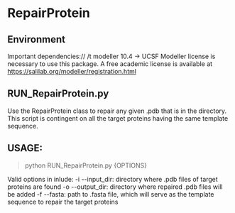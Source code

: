 # RepairProtein

## Environment 
Important dependencies://
	/t modeller 10.4 -> UCSF Modeller license is necessary to use this package. A free academic license is available at https://salilab.org/modeller/registration.html 


## RUN_RepairProtein.py 
Use the RepairProtein class to repair any given .pdb that is in the directory. 
This script is contingent on all the target proteins having the same template sequence. 

USAGE:
------
>python RUN_RepairProtein.py {OPTIONS}

Valid options in inlude:
    -i --input_dir: directory where .pdb files of target proteins are found
    -o --output_dir: directory where repaired .pdb files will be added
    -f --fasta: path to .fasta file, which will serve as the template sequence to repair the target proteins



